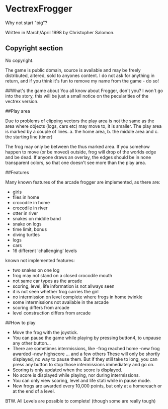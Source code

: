 # VectrexFrogger
Why not start "big"?

Written in March/April 1998 by Christopher Salomon.

## Copyright section
No copyright.

The game is public domain, source is available and may be freely
distributed, altered, sold to anyones content.
I do not ask for anything in return, and if you think it's
fun to remove my name from the game - do so!

##What's the game about
You all know about Frogger, don't you?
I won't go into the story, this will be just a small notice on the
pecularities of the vectrex version.

##Play area

Due to problems of clipping vectors the play area is not
the same as the area where objects (logs, cars etc) may move to, it
is smaller.
The play area is marked by a couple of lines.
a. the home area,
b. the middle area
and
c. the starting line (timer)

The frog may only be between the thus marked area. If you somehow happen to
move (or be moved) outside, frog will drop of the worlds edge and
be dead.
If anyone draws an overlay, the edges should be in none transparent colors,
so that one doesn't see more than the play area.

##Features

Many known features of the arcade frogger are implemented,
as there are:
* girls
* flies in home
* crocodile in home
* crocodile in river
* otter in river
* snakes on middle band
* snake on logs
* time limit, bonus
* diving turtles
* logs
* cars
* 16 different 'challenging' levels

known not implemented features:
* two snakes on one log
* frog may not stand on a closed crocodile mouth
* not same car types as the arcade
* scoring, level, life information is not allways seen
* it is not seen whether frog carries the girl
* no intermission on level complete where frogs in home twinkle
* some intermissions not available in the arcade
* scoring differs from arcade
* level construction differs from arcade

##How to play
* Move the frog with the joystick.
* You can pause the game while playing by pressing button4,
  to unpause any other button...
* There are sometimes intermissions, like
-frog reached home
-new frog awarded
-new highscore
... and a few others
These will only be shortly displayed, no way to pause them.
But if they still take to long, you can press any button to stop those
intermissions immediately and go on.
* Scoring is only updated when the score is displayed.
* No score is displayed while playing, nor during intermissions.
* You can only view scoring, level and life stati while in pause mode.
* New frogs are awarded every 10,000 points, but only at a homereach
or at the end of a level.

BTW. All Levels are possible to complete! (though some are really tough)
